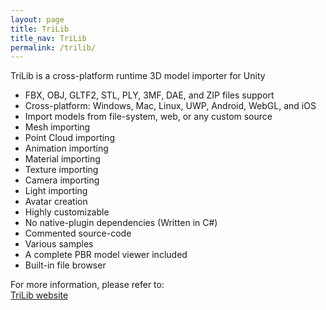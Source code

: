 ```yaml
---
layout: page
title: TriLib
title_nav: TriLib
permalink: /trilib/
---
```

TriLib is a cross-platform runtime 3D model importer for Unity

- FBX, OBJ, GLTF2, STL, PLY, 3MF, DAE, and ZIP files support
- Cross-platform: Windows, Mac, Linux, UWP, Android, WebGL, and iOS
- Import models from file-system, web, or any custom source
- Mesh importing
- Point Cloud importing
- Animation importing
- Material importing
- Texture importing
- Camera importing
- Light importing
- Avatar creation
- Highly customizable
- No native-plugin dependencies (Written in C#)
- Commented source-code
- Various samples
- A complete PBR model viewer included
- Built-in file browser

For more information, please refer to:<br>
[TriLib website](https://ricardoreis.net/trilib-2/)
